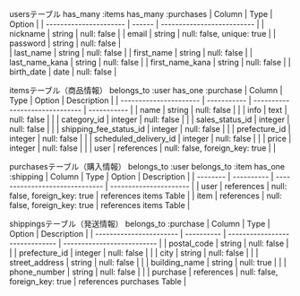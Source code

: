 usersテーブル
  has_many :items
  has_many :purchases
| Column                 | Type   | Option                     | 
| ---------------------- | ------ | -------------------------- | 
| nickname               | string | null: false                | 
| email                  | string | null: false, unique: true  | 
| password               | string | null: false                |  
| last_name              | string | null: false                | 
| first_name             | string | null: false                | 
| last_name_kana         | string | null: false                | 
| first_name_kana        | string | null: false                | 
| birth_date             | date   | null: false                | 


itemsテーブル（商品情報）
  belongs_to :user
  has_one    :purchase
| Column                 | Type        | Option                         | Description | 
| ---------------------- | ----------- | ------------------------------ | ----------- | 
| name                   | string      | null: false                    |             | 
| info                   | text        | null: false                    |             | 
| category_id            | integer     | null: false                    |             | 
| sales_status_id        | integer     | null: false                    |             | 
| shipping_fee_status_id | integer     | null: false                    |             | 
| prefecture_id          | integer     | null: false                    |             | 
| scheduled_delivery_id  | integer     | null: false                    |             | 
| price                  | integer     | null: false                    |             | 
| user                   | references  | null: false, foreign_key: true |             | 

purchasesテーブル（購入情報）
  belongs_to :user
  belongs_to :item
  has_one    :shipping
| Column   | Type       | Option                         | Description            | 
| -------- | ---------- | ------------------------------ | ---------------------- | 
| user     | references | null: false, foreign_key: true | references items Table | 
| item     | references | null: false, foreign_key: true | references items Table | 

shippingsテーブル（発送情報）
  belongs_to :purchase
| Column                  | Type       | Option                         | Description                | 
| ----------------------- | ---------- | ------------------------------ | -------------------------- | 
| postal_code             | string     | null: false                    |                            | 
| prefecture_id           | integer    | null: false                    |                            | 
| city                    | string     | null: false                    |                            | 
| street_address          | string     | null: false                    |                            | 
| building_name           | string     | null: true                     |                            | 
| phone_number            | string     | null: false                    |                            | 
| purchase                | references | null: false, foreign_key: true | references purchases Table | 





